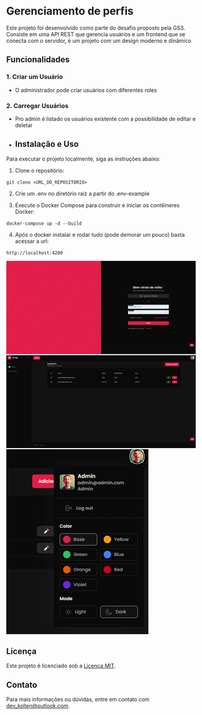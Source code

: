 # Gerenciamento de perfis

Este projeto foi desenvolvido como parte do desafio proposto pela GS3. Consiste em uma API REST que gerencia usuários e um frontend que se conecta com o servidor, é um projeto com um design moderno e dinâmico

## Funcionalidades

### 1. Criar um Usuário

- O administrador pode criar usuários com diferentes roles

### 2. Carregar Usuários

- Pro admin é listado os usuários existente com a possibilidade de editar e deletar

- ## Instalação e Uso

Para executar o projeto localmente, siga as instruções abaixo:

1. Clone o repositório:

````
git clone <URL_DO_REPOSITORIO>
````

2. Crie um .env no diretório raiz a partir do .env-example

3. Execute o Docker Compose para construir e iniciar os contêineres Docker:

````
docker-compose up -d --build
````

4. Após o docker instalar e rodar tudo (pode demorar um pouco) basta acessar a url:

````
http://localhost:4200
````

![login](https://github.com/wallace2001/profile_managment/blob/master/images/Captura%20de%20tela%202024-08-06%20230414.png?raw=true)
![users](https://github.com/wallace2001/profile_managment/blob/master/images/Captura%20de%20tela%202024-08-06%20230443.png?raw=true)
![profile](https://github.com/wallace2001/profile_managment/blob/master/images/Captura%20de%20tela%202024-08-06%20230447.png?raw=true)

## Licença

Este projeto é licenciado sob a [Licença MIT](https://opensource.org/licenses/MIT).

## Contato

Para mais informações ou dúvidas, entre em contato com [dev_kollen@outlook.com](mailto:dev_kollen@outlook.com).
